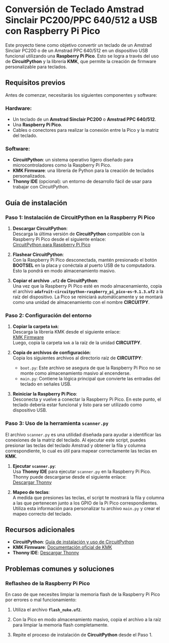 # Conversión de Teclado Amstrad Sinclair PC200/PPC 640/512 a USB con Raspberry Pi Pico

Este proyecto tiene como objetivo convertir un teclado de un Amstrad Sinclair PC200 o de un Amstrad PPC 640/512 en un dispositivo USB funcional utilizando una **Raspberry Pi Pico**. Esto se logra a través del uso de **CircuitPython** y la librería **KMK**, que permite la creación de firmware personalizable para teclados.

## Requisitos previos

Antes de comenzar, necesitarás los siguientes componentes y software:

### Hardware:
- Un teclado de un **Amstrad Sinclair PC200** o **Amstrad PPC 640/512**.
- Una **Raspberry Pi Pico**.
- Cables o conectores para realizar la conexión entre la Pico y la matriz del teclado.

### Software:
- **CircuitPython**: un sistema operativo ligero diseñado para microcontroladores como la Raspberry Pi Pico.
- **KMK Firmware**: una librería de Python para la creación de teclados personalizados.
- **Thonny IDE** (opcional): un entorno de desarrollo fácil de usar para trabajar con CircuitPython.

## Guía de instalación

### Paso 1: Instalación de CircuitPython en la Raspberry Pi Pico

1. **Descargar CircuitPython**:  
   Descarga la última versión de **CircuitPython** compatible con la Raspberry Pi Pico desde el siguiente enlace:  
   [CircuitPython para Raspberry Pi Pico](https://circuitpython.org/board/raspberry_pi_pico/)

2. **Flashear CircuitPython**:  
   Con la Raspberry Pi Pico desconectada, mantén presionado el botón **BOOTSEL** en la placa y conéctala al puerto USB de tu computadora. Esto la pondrá en modo almacenamiento masivo.

3. **Copiar el archivo `.uf2` de CircuitPython**:  
   Una vez que la Raspberry Pi Pico esté en modo almacenamiento, copia el archivo **`adafruit-circuitpython-raspberry_pi_pico-es-9.1.3.uf2`** a la raíz del dispositivo. La Pico se reiniciará automáticamente y se montará como una unidad de almacenamiento con el nombre **CIRCUITPY**.

### Paso 2: Configuración del entorno

1. **Copiar la carpeta `kmk`**:  
   Descarga la librería KMK desde el siguiente enlace:  
   [KMK Firmware](https://github.com/KMKfw/kmk_firmware)  
   Luego, copia la carpeta `kmk` a la raíz de la unidad **CIRCUITPY**.

2. **Copia de archivos de configuración**:  
   Copia los siguientes archivos al directorio raíz de **CIRCUITPY**:
   
   - `boot.py`: Este archivo se asegura de que la Raspberry Pi Pico no se monte como almacenamiento masivo al encenderse.
   - `main.py`: Contiene la lógica principal que convierte las entradas del teclado en señales USB.

3. **Reiniciar la Raspberry Pi Pico**:  
   Desconecta y vuelve a conectar la Raspberry Pi Pico. En este punto, el teclado debería estar funcional y listo para ser utilizado como dispositivo USB.

### Paso 3: Uso de la herramienta `scanner.py`

El archivo `scanner.py` es una utilidad diseñada para ayudar a identificar las conexiones de la matriz del teclado. Al ejecutar este script, puedes presionar las teclas del teclado Amstrad y obtener la fila y columna correspondiente, lo cual es útil para mapear correctamente las teclas en **KMK**.

1. **Ejecutar `scanner.py`**:  
   Usa **Thonny IDE** para ejecutar `scanner.py` en la Raspberry Pi Pico. Thonny puede descargarse desde el siguiente enlace:  
   [Descargar Thonny](https://thonny.org/)

2. **Mapeo de teclas**:  
   A medida que presiones las teclas, el script te mostrará la fila y columna a las que pertenecen junto a los GPIO de la Pi Pico correspondientes. Utiliza esta información para personalizar tu archivo `main.py` y crear el mapeo correcto del teclado.

## Recursos adicionales

- **CircuitPython**: [Guía de instalación y uso de CircuitPython](https://learn.adafruit.com/welcome-to-circuitpython/overview)
- **KMK Firmware**: [Documentación oficial de KMK](https://github.com/KMKfw/kmk_firmware)
- **Thonny IDE**: [Descargar Thonny](https://thonny.org/)

## Problemas comunes y soluciones

### Reflasheo de la Raspberry Pi Pico

En caso de que necesites limpiar la memoria flash de la Raspberry Pi Pico por errores o mal funcionamiento:

1. Utiliza el archivo **`flash_nuke.uf2`**.

2. Con la Pico en modo almacenamiento masivo, copia el archivo a la raíz para limpiar la memoria flash completamente.

3. Repite el proceso de instalación de **CircuitPython** desde el Paso 1.

